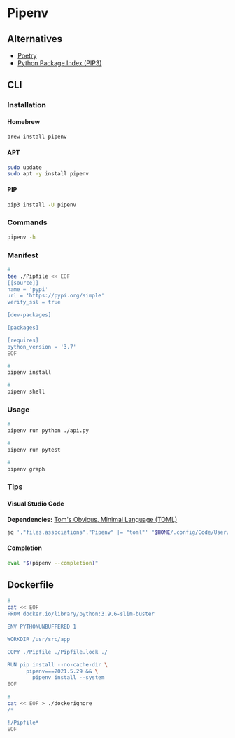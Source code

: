 # Pipenv

## Alternatives

- [Poetry](/poetry.md)
- [Python Package Index (PIP3)](/pip3.md)

## CLI

### Installation

#### Homebrew

```sh
brew install pipenv
```

#### APT

```sh
sudo update
sudo apt -y install pipenv
```

#### PIP

```sh
pip3 install -U pipenv
```

### Commands

```sh
pipenv -h
```

### Manifest

```sh
#
tee ./Pipfile << EOF
[[source]]
name = 'pypi'
url = 'https://pypi.org/simple'
verify_ssl = true

[dev-packages]

[packages]

[requires]
python_version = '3.7'
EOF

#
pipenv install

#
pipenv shell
```

### Usage

```sh
#
pipenv run python ./api.py

#
pipenv run pytest

#
pipenv graph
```

### Tips

#### Visual Studio Code

**Dependencies:** [Tom's Obvious, Minimal Language (TOML)](/toml.md)

```sh
jq '."files.associations"."Pipenv" |= "toml"' "$HOME/.config/Code/User/settings.json" | sponge "$HOME/.config/Code/User/settings.json"
```

#### Completion

```sh
eval "$(pipenv --completion)"
```

## Dockerfile

```sh
#
cat << EOF
FROM docker.io/library/python:3.9.6-slim-buster

ENV PYTHONUNBUFFERED 1

WORKDIR /usr/src/app

COPY ./Pipfile ./Pipfile.lock ./

RUN pip install --no-cache-dir \
      pipenv===2021.5.29 && \
        pipenv install --system
EOF

#
cat << EOF > ./dockerignore
/*

!/Pipfile*
EOF
```

<!--
RUN apt-get update && \
    apt-get --no-install-recommends -y install \
      gcc=4:8.3.0-1 && \
    apt-get clean && \
    rm -rf /var/lib/apt/lists/*
-->

<!--
gcc
linux-libc-dev
libc6-dev
-->

<!--
DEBIAN_FRONTEND=noninteractive
-->
